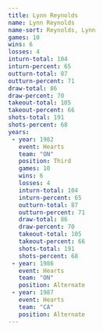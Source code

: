 ```yaml
---
title: Lynn Reynolds
name: Lynn Reynolds
name-sort: Reynolds, Lynn
games: 10
wins: 6
losses: 4
inturn-total: 104
inturn-percent: 65
outturn-total: 87
outturn-percent: 71
draw-total: 86
draw-percent: 70
takeout-total: 105
takeout-percent: 66
shots-total: 191
shots-percent: 68
years:
 - year: 1982
   event: Hearts
   team: "ON"
   position: Third
   games: 10
   wins: 6
   losses: 4
   inturn-total: 104
   inturn-percent: 65
   outturn-total: 87
   outturn-percent: 71
   draw-total: 86
   draw-percent: 70
   takeout-total: 105
   takeout-percent: 66
   shots-total: 191
   shots-percent: 68
 - year: 1986
   event: Hearts
   team: "ON"
   position: Alternate
 - year: 1987
   event: Hearts
   team: "CA"
   position: Alternate
---
```

